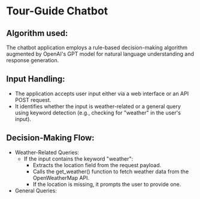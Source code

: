 # Tour-Guide Chatbot

## Algorithm used:
The chatbot application employs a rule-based decision-making algorithm augmented by OpenAI's GPT model for natural language understanding and response generation.

## Input Handling:
- The application accepts user input either via a web interface or an API POST request.
- It identifies whether the input is weather-related or a general query using keyword detection (e.g., checking for "weather" in the user's input).

## Decision-Making Flow:
- Weather-Related Queries:
  - If the input contains the keyword "weather":
    - Extracts the location field from the request payload.
    - Calls the get_weather() function to fetch weather data from the OpenWeatherMap API.
    - If the location is missing, it prompts the user to provide one.
- General Queries:

